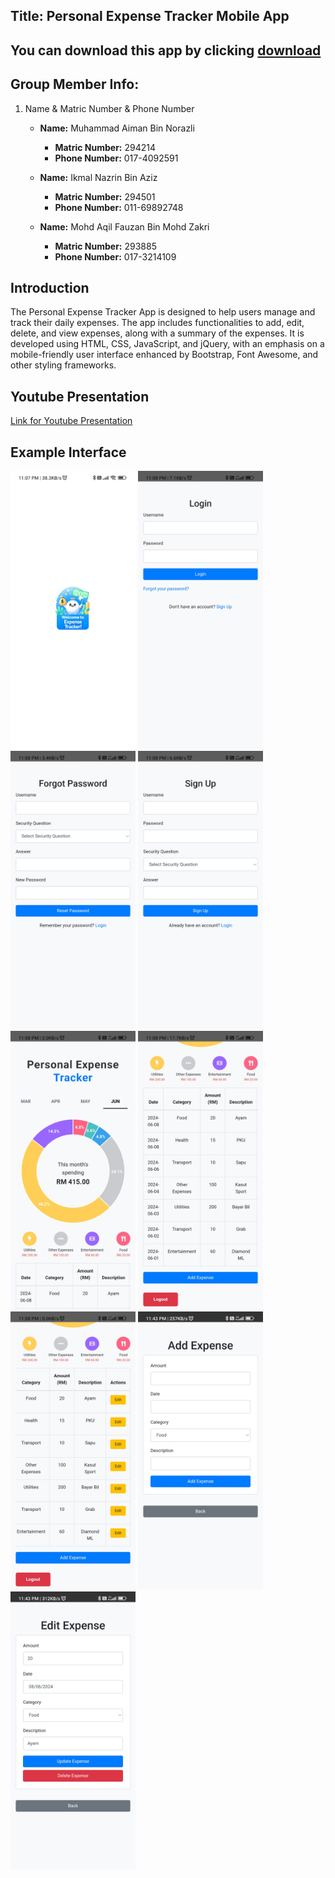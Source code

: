 ## Title: Personal Expense Tracker Mobile App

## You can download this app by clicking [download](https://github.com/manli03/Personal_Expense_Tracker_App/releases/download/app/personal_expense.apk)

## Group Member Info:
1. Name & Matric Number & Phone Number
     - **Name:** Muhammad Aiman Bin Norazli
        - **Matric Number:** 294214
        - **Phone Number:** 017-4092591
        
     - **Name:** Ikmal Nazrin Bin Aziz
        - **Matric Number:** 294501
        - **Phone Number:** 011-69892748
      
     - **Name:** Mohd Aqil Fauzan Bin Mohd Zakri
        - **Matric Number:** 293885
        - **Phone Number:** 017-3214109
   

## Introduction
The Personal Expense Tracker App is designed to help users manage and track their daily expenses. The app includes functionalities to add, edit, delete, and view expenses, along with a summary of the expenses. It is developed using HTML, CSS, JavaScript, and jQuery, with an emphasis on a mobile-friendly user interface enhanced by Bootstrap, Font Awesome, and other styling frameworks.

## Youtube Presentation
[Link for Youtube Presentation](https://youtu.be/3bzEMKIVHD8)

## Example Interface
<img src="https://github.com/manli03/Personal_Expense_Tracker_App/blob/main/resources/welcome_screen.jpg" width="200" alt="Output Image"> <img src="https://github.com/manli03/Personal_Expense_Tracker_App/blob/main/resources/output1.jpg" width="200" alt="Output Image"> <img src="https://github.com/manli03/Personal_Expense_Tracker_App/blob/main/resources/output2.jpg" width="200" alt="Output Image"> <img src="https://github.com/manli03/Personal_Expense_Tracker_App/blob/main/resources/output3.jpg" width="200" alt="Output Image"> <img src="https://github.com/manli03/Personal_Expense_Tracker_App/blob/main/resources/output4.jpg" width="200" alt="Output Image"> <img src="https://github.com/manli03/Personal_Expense_Tracker_App/blob/main/resources/output5.jpg" width="200" alt="Output Image"> <img src="https://github.com/manli03/Personal_Expense_Tracker_App/blob/main/resources/output6.jpg" width="200" alt="Output Image"> <img src="https://github.com/manli03/Personal_Expense_Tracker_App/blob/main/resources/output7.jpg" width="200" alt="Output Image"> <img src="https://github.com/manli03/Personal_Expense_Tracker_App/blob/main/resources/output8.jpg" width="200" alt="Output Image">
